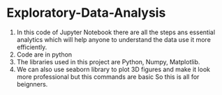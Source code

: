 # Exploratory-Data-Analysis
1. In this code of Jupyter Notebook there are all the steps ans essential analytics which will help anyone to understand the data use it more efficiently.
2. Code are in python
3. The libraries used in this project are Python, Numpy, Matplotlib.
4. We can also use seaborn library to plot 3D figures and make it look more professional but this commands are basic So this is all for beignners.
